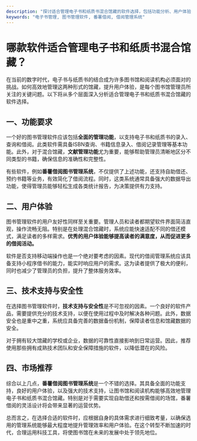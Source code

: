 ```yaml
---
description: "探讨适合管理电子书和纸质书混合馆藏的软件选择，包括功能分析、用户体验及推荐的管理系统。"
keywords: "电子书管理, 图书管理软件, 番薯借阅, 借阅管理系统"
---
```

# 哪款软件适合管理电子书和纸质书混合馆藏？

在当前的数字时代，电子书与纸质书的结合成为许多图书馆和阅读机构必须面对的挑战。如何高效地管理这两种形式的馆藏，提升用户体验，是每个图书馆管理员所关注的关键问题。以下将从多个层面深入分析适合管理电子书和纸质书混合馆藏的软件选择。

## 一、功能要求

一个好的图书管理软件应该包括**全面的管理功能**，以支持电子书和纸质书的录入、查询和借阅。此类软件需具备ISBN查询、书籍信息录入、借阅记录管理等基本功能。此外，对于混合馆藏，**文献管理功能**尤为重要，能够帮助管理员清晰地区分不同类型的书籍，确保信息的准确性和完整性。

有些软件，例如**番薯借阅图书管理系统**，不仅提供了上述功能，还支持自助借还、预约书籍等业务，有效简化了借阅流程。同时，这类系统通常具备强大的数据导出功能，使得管理员能够轻松生成各类统计报告，为决策提供有力支持。

## 二、用户体验

图书管理软件的用户友好性同样至关重要。管理人员和读者都期望软件界面简洁直观，操作流畅无阻。特别是在处理混合馆藏时，系统应能快速适配不同的借还模式，满足读者的多样需求。**优秀的用户体验能够提高读者的满意度，从而促进更多的借阅活动。**

软件是否支持移动端操作也是一个绝对要考虑的因素。现代的借阅管理系统应该具备支持小程序借书的能力，能实时响应用户的需求。这为读者提供了极大的便利，同时也减少了管理员的负担，提升了整体服务效率。

## 三、技术支持与安全性

在选择图书管理软件时，**技术支持与安全性**是不可忽视的因素。一个良好的软件产品，需要提供充分的技术支持，以便在使用过程中及时解决各种问题。此外，数据安全也是重中之重，系统应具备完善的数据备份机制，保障读者信息和馆藏数据的安全。

对于拥有较大馆藏的学校或企业，数据的可靠性直接影响到日常运营。因此，推荐使用那些拥有成熟技术团队和安全保障措施的软件，以降低潜在的风险。

## 四、市场推荐

综合以上几点，**番薯借阅图书管理系统**是一个不错的选择。其具备全面的功能支持，良好的用户体验，以及强大的技术支持，让图书馆和阅读机构能够高效地管理电子书和纸质书混合馆藏。特别是对于需要实现自助借还和按需借阅的场馆，番薯借阅的灵活设计将会带来显著的运营优势。

总而言之，在选择合适的软件时，应根据自身的具体需求进行细致考量，以确保选用的管理系统能够最大程度地提升管理效率和用户体验。在这个转型不断加速的时代，合理运用科技工具，将使图书馆在未来的发展中处于领先地位。
